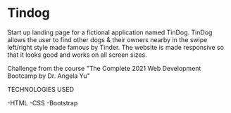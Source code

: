 # Tindog

Start up landing page for a fictional application named TinDog. 
TinDog allows the user to find other dogs & their owners nearby in the swipe left/right style made famous by Tinder.
The website is made responsive so that it looks good and works on all screen sizes.

Challenge from the course "The Complete 2021 Web Development Bootcamp by Dr. Angela Yu"

TECHNOLOGIES USED

-HTML
-CSS
-Bootstrap
